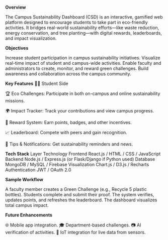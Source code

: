 **Overview**

The Campus Sustainability Dashboard (CSD) is an interactive, gamified web platform designed to encourage students to take part in eco-friendly activities. It bridges real-world sustainability efforts—like waste reduction, energy conservation, and tree planting—with digital rewards, leaderboards, and impact visualization.

**Objectives**

Increase student participation in campus sustainability initiatives.
Visualize real-time impact of student and campus-wide activities.
Enable faculty and administrators to create, monitor, and reward green challenges.
Build awareness and collaboration across the campus community.

**Key Features**
👩‍🎓 Student Side

🏆 Eco Challenges: Participate in both on-campus and online sustainability missions.

🌍 Impact Tracker: Track your contributions and view campus progress.

🎁 Reward System: Earn points, badges, and other incentives.

📈 Leaderboard: Compete with peers and gain recognition.

🔔 Tips & Notifications: Get sustainability reminders and news.


**Tech Stack**
Layer	Technology
Frontend	React.js / HTML / CSS / JavaScript
Backend	Node.js / Express.js (or Flask/Django if Python used)
Database	MongoDB / MySQL / Firebase
Visualization	Chart.js / D3.js / Recharts
Authentication	JWT / OAuth 2.0

**Sample Workflow**

A faculty member creates a Green Challenge (e.g., Recycle 5 plastic bottles).
Students complete and submit their proof.
The system verifies, updates points, and refreshes the leaderboard.
The dashboard visualizes total campus impact.


**Future Enhancements**

🌐 Mobile app integration.
🎓 Department-based challenges.
📷 AI verification of activities.
💚 IoT integration for live data from sensors.
